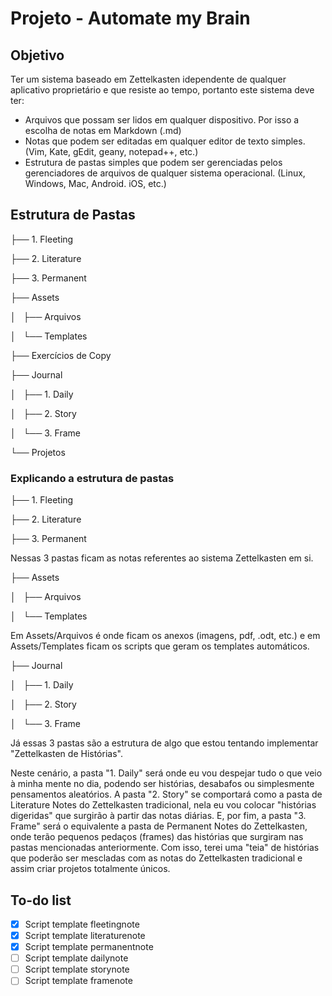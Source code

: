 # Projeto - Automate my Brain

## Objetivo

Ter um sistema baseado em Zettelkasten idependente de qualquer aplicativo proprietário e que resiste ao tempo, portanto este sistema deve ter:
- Arquivos que possam ser lidos em qualquer dispositivo. Por isso a escolha de notas em Markdown (.md)
- Notas que podem ser editadas em qualquer editor de texto simples. (Vim, Kate, gEdit, geany, notepad++, etc.)
- Estrutura de pastas simples que podem ser gerenciadas pelos gerenciadores de arquivos de qualquer sistema operacional. (Linux, Windows, Mac, Android. iOS, etc.)

## Estrutura de Pastas

├── 1. Fleeting

├── 2. Literature

├── 3. Permanent

├── Assets

│   ├── Arquivos

│   └── Templates

├── Exercícios de Copy

├── Journal

│   ├── 1. Daily

│   ├── 2. Story

│   └── 3. Frame

└── Projetos

### Explicando a estrutura de pastas

├── 1. Fleeting

├── 2. Literature

├── 3. Permanent

Nessas 3 pastas ficam as notas referentes ao sistema Zettelkasten em si.

├── Assets

│   ├── Arquivos

│   └── Templates

Em Assets/Arquivos é onde ficam os anexos (imagens, pdf, .odt, etc.) e em Assets/Templates ficam os scripts que geram os templates automáticos.

├── Journal

│   ├── 1. Daily

│   ├── 2. Story

│   └── 3. Frame

Já essas 3 pastas são a estrutura de algo que estou tentando implementar "Zettelkasten de Histórias".
 
Neste cenário, a pasta "1. Daily" será onde eu vou despejar tudo o que veio à minha mente no dia, podendo ser histórias, desabafos ou simplesmente pensamentos aleatórios. A pasta "2. Story" se comportará como a pasta de Literature Notes do Zettelkasten tradicional, nela eu vou colocar "histórias digeridas" que surgirão à partir das notas diárias. E, por fim, a pasta "3. Frame" será o equivalente a pasta de Permanent Notes do Zettelkasten, onde terão pequenos pedaços (frames) das histórias que surgiram nas pastas mencionadas anteriormente. Com isso, terei uma "teia" de histórias que poderão ser mescladas com as notas do  Zettelkasten tradicional e assim criar projetos totalmente únicos.

## To-do list

- [x] Script template fleetingnote 
- [x] Script template literaturenote
- [x] Script template permanentnote
- [ ] Script template dailynote
- [ ] Script template storynote
- [ ] Script template framenote
